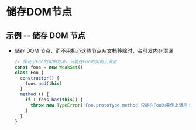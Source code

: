 # 储存DOM节点

## 示例 -- 储存 DOM 节点

- 储存 DOM 节点，而不用担心这些节点从文档移除时，会引发内存泄漏

    ```js
    // 保证了Foo的实例方法，只能在Foo的实例上调用
    const foos = new WeakSet()
    class Foo {
      constructor() {
        foos.add(this)
      }
      method () {
        if (!foos.has(this)) {
          throw new TypeError('Foo.prototype.method 只能在Foo的实例上调用！');
        }
      }
    }
    ```
